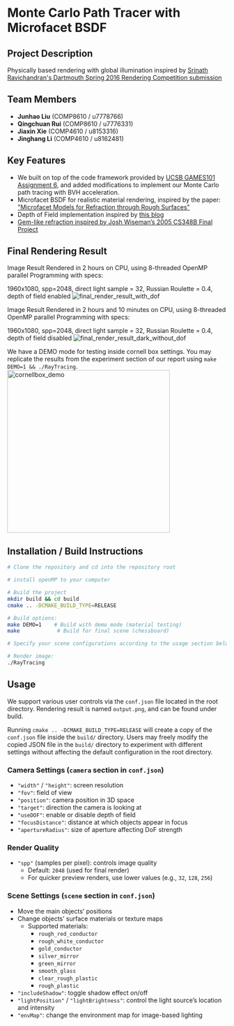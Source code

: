 # Monte Carlo Path Tracer with Microfacet BSDF

## Project Description
Physically based rendering with global illumination inspired by [Srinath Ravichandran's Dartmouth Spring 2016 Rendering Competition submission](https://www.cs.dartmouth.edu/~rendering-competition/sp2016/submissions/srinathravichandran/final.html)

## Team Members
- **Junhao Liu** (COMP8610 / u7778766)
- **Qingchuan Rui** (COMP8610 / u7776331)
- **Jiaxin Xie** (COMP4610 / u8153316)
- **Jinghang Li** (COMP4610 / u8162481)

## Key Features
- We built on top of the code framework provided by [UCSB GAMES101 Assignment 6](https://sites.cs.ucsb.edu/~lingqi/teaching/games101.html), and added modifications to implement our Monte Carlo path tracing with BVH acceleration.
- Microfacet BSDF for realistic material rendering, inspired by the paper: ["Microfacet Models for Refraction through Rough Surfaces"](https://www.graphics.cornell.edu/~bjw/microfacetbsdf.pdf)
- Depth of Field implementation inspired by [this blog](https://blog.demofox.org/2018/07/04/pathtraced-depth-of-field-bokeh/)
- [Gem-like refraction inspired by Josh Wiseman’s 2005 CS348B Final Project](https://graphics.stanford.edu/courses/cs348b-competition/cs348b-05/gems2/index.html)

## Final Rendering Result
Image Result Rendered in 2 hours on CPU, using 8-threaded OpenMP parallel Programming with specs: 

1960x1080, spp=2048, direct light sample = 32, Russian Roulette = 0.4, depth of field enabled
![final_render_result_with_dof](https://github.com/user-attachments/assets/3ed90044-718c-4778-9419-fbfd3bba1bd0)

Image Result Rendered in 2 hours and 10 minutes on CPU, using 8-threaded OpenMP parallel Programming with specs: 

1960x1080, spp=2048, direct light sample = 32, Russian Roulette = 0.4, depth of field disabled
![final_render_result_dark_without_dof](https://github.com/user-attachments/assets/60c3b617-04d4-4a52-ab85-825ec163bd50)

We have a DEMO mode for testing inside cornell box settings. You may replicate the results from the experiment section of our report using `make DEMO=1 && ./RayTracing`.  
<img width="373" alt="cornellbox_demo" src="https://github.com/user-attachments/assets/8429e95e-f5f7-4447-bb2e-d59852eb6374" />


## Installation / Build Instructions

```bash
# Clone the repository and cd into the repository root

# install openMP to your computer

# Build the project
mkdir build && cd build
cmake .. -DCMAKE_BUILD_TYPE=RELEASE

# Build options:
make DEMO=1    # Build with demo mode (material testing)
make            # Build for final scene (chessboard)

# Specify your scene configurations according to the usage section below.

# Render image:
./RayTracing
```
## Usage

We support various user controls via the `conf.json` file located in the root directory. Rendering result is named `output.png`, and can be found under build.

Running `cmake .. -DCMAKE_BUILD_TYPE=RELEASE` will create a copy of the `conf.json` file inside the `build/` directory. Users may freely modify the copied JSON file in the `build/` directory to experiment with different settings without affecting the default configuration in the root directory.

### Camera Settings (`camera` section in `conf.json`)
- `"width"` / `"height"`: screen resolution
- `"fov"`: field of view
- `"position"`: camera position in 3D space
- `"target"`: direction the camera is looking at
- `"useDOF"`: enable or disable depth of field
- `"focusDistance"`: distance at which objects appear in focus
- `"apertureRadius"`: size of aperture affecting DoF strength

### Render Quality
- `"spp"` (samples per pixel): controls image quality
  - Default: `2048` (used for final render)
  - For quicker preview renders, use lower values (e.g., `32`, `128`, `256`)

### Scene Settings (`scene` section in `conf.json`)
- Move the main objects’ positions
- Change objects’ surface materials or texture maps  
  - Supported materials:
    - `rough_red_conductor`
    - `rough_white_conductor`
    - `gold_conductor`
    - `silver_mirror`
    - `green_mirror`
    - `smooth_glass`
    - `clear_rough_plastic`
    - `rough_plastic`
- `"includeShadow"`: toggle shadow effect on/off
- `"lightPosition"` / `"lightBrightness"`: control the light source’s location and intensity
- `"envMap"`: change the environment map for image-based lighting

